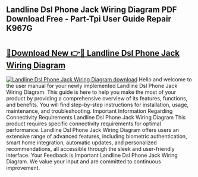 ## Landline Dsl Phone Jack Wiring Diagram PDF Download Free - Part-Tpi User Guide Repair K967G

# <h2><a href="http://dfrms8i.blite.top/?on=Landline+Dsl+Phone+Jack+Wiring+Diagram">🔗Download New 👉🔴 Landline Dsl Phone Jack Wiring Diagram</a></h2>

[![Landline Dsl Phone Jack Wiring Diagram download](https://i.imgur.com/lujVjoI.png)](http://dfrms8i.blite.top/?on=Landline+Dsl+Phone+Jack+Wiring+Diagram)
Hello and welcome to the user manual for your newly implemented Landline Dsl Phone Jack Wiring Diagram. This guide is here to help you make the most of your product by providing a comprehensive overview of its features, functions, and benefits. You will find step-by-step instructions for installation, usage, maintenance, and troubleshooting. Important Information Regarding Connectivity Requirements Landline Dsl Phone Jack Wiring Diagram This product requires specific connectivity requirements for optimal performance. Landline Dsl Phone Jack Wiring Diagram offers users an extensive range of advanced features, including biometric authentication, smart home integration, automatic updates, and personalized recommendations, all accessible through the sleek and user-friendly interface. Your Feedback is Important Landline Dsl Phone Jack Wiring Diagram. We value your input and are committed to continuous improvement.
